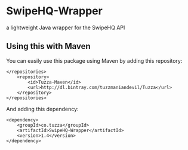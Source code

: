 # SwipeHQ-Wrapper
a lightweight Java wrapper for the SwipeHQ API

## Using this with Maven
You can easily use this package using Maven by adding this repository:

```
</repositories>
    <repository>
        <id>Tuzza-Maven</id>
        <url>http://dl.bintray.com/tuzzmaniandevil/Tuzza</url>
    </repository>
</repositories>
```

And adding this dependency:

```
<dependency>
    <groupId>co.tuzza</groupId>
    <artifactId>SwipeHQ-Wrapper</artifactId>
    <version>1.4</version>
</dependency>
```